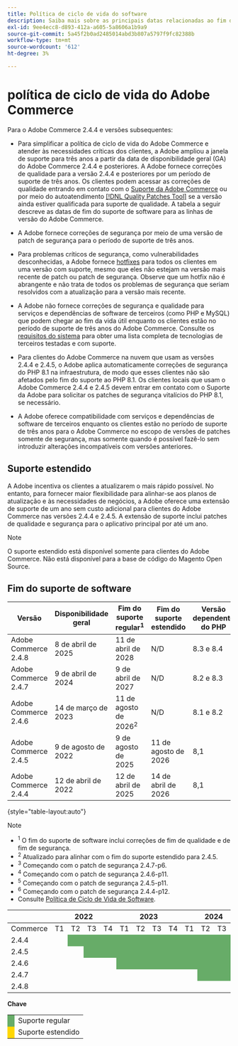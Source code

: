 ```yaml
---
title: Política de ciclo de vida do software
description: Saiba mais sobre as principais datas relacionadas ao fim do suporte de software das versões do Adobe Commerce.
exl-id: 9ee4ecc8-d893-412a-a605-5a8606a1b9a9
source-git-commit: 5a45f2b0ad2485014abd3b807a5797f9fc82388b
workflow-type: tm+mt
source-wordcount: '612'
ht-degree: 3%

---
```



# política de ciclo de vida do Adobe Commerce

Para o Adobe Commerce 2.4.4 e versões subsequentes:

- Para simplificar a política de ciclo de vida do Adobe Commerce e atender às necessidades críticas dos clientes, a Adobe ampliou a janela de suporte para três anos a partir da data de disponibilidade geral (GA) do Adobe Commerce 2.4.4 e posteriores. A Adobe fornece correções de qualidade para a versão 2.4.4 e posteriores por um período de suporte de três anos. Os clientes podem acessar as correções de qualidade entrando em contato com o [Suporte da Adobe Commerce](https://experienceleague.adobe.com/en/docs/commerce-knowledge-base/kb/help-center-guide/magento-help-center-user-guide) ou por meio do autoatendimento [[!DNL Quality Patches Tool]](https://experienceleague.adobe.com/tools/commerce-quality-patches/index.html) se a versão ainda estiver qualificada para suporte de qualidade. A tabela a seguir descreve as datas de fim do suporte de software para as linhas de versão do Adobe Commerce.

- A Adobe fornece correções de segurança por meio de uma versão de patch de segurança para o período de suporte de três anos.

- Para problemas críticos de segurança, como vulnerabilidades desconhecidas, a Adobe fornece [hotfixes](https://support.magento.com/hc/en-us/sections/360003869892-Known-issues-patches-attached-) para todos os clientes em uma versão com suporte, mesmo que eles não estejam na versão mais recente de patch ou patch de segurança. Observe que um hotfix não é abrangente e não trata de todos os problemas de segurança que seriam resolvidos com a atualização para a versão mais recente.

- A Adobe não fornece correções de segurança e qualidade para serviços e dependências de software de terceiros (como PHP e MySQL) que podem chegar ao fim da vida útil enquanto os clientes estão no período de suporte de três anos do Adobe Commerce. Consulte os [requisitos do sistema](../installation/system-requirements.md) para obter uma lista completa de tecnologias de terceiros testadas e com suporte.

- Para clientes do Adobe Commerce na nuvem que usam as versões 2.4.4 e 2.4.5, o Adobe aplica automaticamente correções de segurança do PHP 8.1 na infraestrutura, de modo que esses clientes não são afetados pelo fim do suporte ao PHP 8.1. Os clientes locais que usam o Adobe Commerce 2.4.4 e 2.4.5 devem entrar em contato com o Suporte da Adobe para solicitar os patches de segurança vitalícios do PHP 8.1, se necessário.

- A Adobe oferece compatibilidade com serviços e dependências de software de terceiros enquanto os clientes estão no período de suporte de três anos para o Adobe Commerce no escopo de versões de patches somente de segurança, mas somente quando é possível fazê-lo sem introduzir alterações incompatíveis com versões anteriores.

## Suporte estendido

A Adobe incentiva os clientes a atualizarem o mais rápido possível. No entanto, para fornecer maior flexibilidade para alinhar-se aos planos de atualização e às necessidades de negócios, a Adobe oferece uma extensão de suporte de um ano sem custo adicional para clientes do Adobe Commerce nas versões 2.4.4 e 2.4.5. A extensão de suporte inclui patches de qualidade e segurança para o aplicativo principal por até um ano.

>[!NOTE]
>
>O suporte estendido está disponível somente para clientes do Adobe Commerce. Não está disponível para a base de código do Magento Open Source.

## Fim do suporte de software

| Versão | Disponibilidade geral | Fim do suporte regular<sup>1</sup> | Fim do suporte estendido | Versão dependente do PHP | Versão dependente do MariaDB |
|----------------------|----------------------|------------------------------------|-------------------------|-----------------------|---------------------------|
| Adobe Commerce 2.4.8 | 8 de abril de 2025 | 11 de abril de 2028 | N/D | 8.3 e 8.4 | 11,4 |
| Adobe Commerce 2.4.7 | 9 de abril de 2024 | 9 de abril de 2027 | N/D | 8.2 e 8.3 | 10.11<sup>3</sup> |
| Adobe Commerce 2.4.6 | 14 de março de 2023 | 11 de agosto de 2026<sup>2</sup> | N/D | 8.1 e 8.2 | 10.11<sup>4</sup> |
| Adobe Commerce 2.4.5 | 9 de agosto de 2022 | 9 de agosto de 2025 | 11 de agosto de 2026 | 8,1 | 10.6<sup>5</sup> |
| Adobe Commerce 2.4.4 | 12 de abril de 2022 | 12 de abril de 2025 | 14 de abril de 2026 | 8,1 | 10.6<sup>6</sup> |

{style="table-layout:auto"}

>[!NOTE]
>
>- <sup>1</sup> O fim do suporte de software inclui correções de fim de qualidade e de fim de segurança.
>- <sup>2</sup> Atualizado para alinhar com o fim do suporte estendido para 2.4.5.
>- <sup>3</sup> Começando com o patch de segurança 2.4.7-p6.
>- <sup>4</sup> Começando com o patch de segurança 2.4.6-p11.
>- <sup>5</sup> Começando com o patch de segurança 2.4.5-p11.
>- <sup>6</sup> Começando com o patch de segurança 2.4.4-p12.
>- Consulte [Política de Ciclo de Vida de Software](https://www.adobe.com/content/dam/cc/en/legal/terms/enterprise/pdfs/Adobe-Commerce-Software-Lifecycle-Policy.pdf).

<table style="table-layout:auto">
<thead>
  <tr>
    <th colspan="1"></th>
    <th colspan="4">2022</th>
    <th colspan="4">2023</th>
    <th colspan="4">2024</th>
    <th colspan="4">2025</th>
    <th colspan="4">2026</th>
    <th colspan="4">2027</th>
    <th colspan="4">2028</th>
  </tr>
</thead>
<tbody>
  <tr>
    <td>Commerce</td>
    <td>T1</td>
    <td>T2</td>
    <td>T3</td>
    <td>T4</td>
    <td>T1</td>
    <td>T2</td>
    <td>T3</td>
    <td>T4</td>
    <td>T1</td>
    <td>T2</td>
    <td>T3</td>
    <td>T4</td>
    <td>T1</td>
    <td>T2</td>
    <td>T3</td>
    <td>T4</td>
    <td>T1</td>
    <td>T2</td>
    <td>T3</td>
    <td>T4</td>
    <td>T1</td>
    <td>T2</td>
    <td>T3</td>
    <td>T4</td>
    <td>T1</td>
    <td>T2</td>
    <td>T3</td>
    <td>T4</td>
  </tr>
  <tr>
    <td>2.4.4</td>
    <td></td>
    <td colspan="13" style="background-color:#67ac68;"></td>
    <td colspan="4" style="background-color:#ffd700;"></td>
    <td colspan="10"></td>
  </tr>
  <tr>
    <td>2.4.5</td>
    <td colspan="2"></td>
    <td colspan="13" style="background-color:#67ac68;"></td>
    <td colspan="4" style="background-color:#ffd700;"></td>
    <td colspan="9"></td>
  </tr>
  <tr>
    <td>2.4.6</td>
    <td colspan="4"></td>
    <td colspan="15" style="background-color:#67ac68;"></td>
    <td colspan="10"></td>
  </tr>
  <tr>
    <td>2.4.7</td>
    <td colspan="9"></td>
    <td colspan="13" style="background-color:#67ac68;"></td>
    <td colspan="6"></td>
  </tr>
  <tr>
    <td>2.4.8</td>
    <td colspan="13"></td>
    <td colspan="13" style="background-color:#67ac68;"></td>
    <td colspan="2"></td>
  </tr>
</tbody>
</table>

**Chave**

<table style="table-layout:auto">
 <tbody>
  <tr>
   <td style="background-color:#67ac68;"></td>
   <td>Suporte regular</td>
  </tr>
  <tr>
   <td style="background-color:#ffd700;"></td>
   <td>Suporte estendido</td>
  </tr>
 </tbody>
</table>

